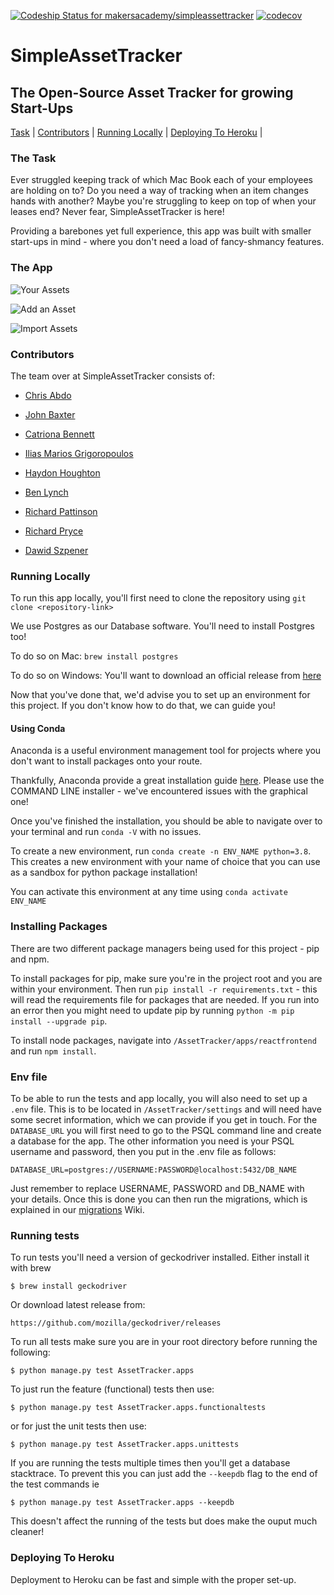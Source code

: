 [![Codeship Status for makersacademy/simpleassettracker](https://app.codeship.com/projects/c56a2e20-a7e4-0138-7d2b-2e8a72535188/status?branch=master)](https://app.codeship.com/projects/402832)
[![codecov](https://codecov.io/gh/makersacademy/simpleassettracker/branch/master/graph/badge.svg?token=XWE9CMYN4K)](https://codecov.io/gh/makersacademy/simpleassettracker)

# SimpleAssetTracker

## The Open-Source Asset Tracker for growing Start-Ups

[Task](#Task) | [Contributors](#Contributors) | [Running Locally](#Local) | [Deploying To Heroku](#Deployment) |


### <a name="Task">The Task</a>

Ever struggled keeping track of which Mac Book each of your employees are holding on to? Do you need a way of tracking when an item changes hands with another? Maybe you're struggling to keep on top of when your leases end? Never fear, SimpleAssetTracker is here!

Providing a barebones yet full experience, this app was built with smaller start-ups in mind - where you don't need a load of fancy-shmancy features.

### The App
![Your Assets](https://user-images.githubusercontent.com/41115973/92376218-29ae4b00-f0fa-11ea-8ce6-c104fb6a44f5.png)

![Add an Asset](https://user-images.githubusercontent.com/41115973/92376522-99bcd100-f0fa-11ea-9999-c300ae07f3d9.png)

![Import Assets](https://user-images.githubusercontent.com/41115973/92376609-bb1dbd00-f0fa-11ea-9d32-a92fd8aaafe2.png)

### <a name="Contributors">Contributors</a>

The team over at SimpleAssetTracker consists of:

- [Chris Abdo](https://github.com/chrismabdo)

- [John Baxter](https://github.com/john-baxter)

- [Catriona Bennett](https://github.com/cmb84scd)

- [Ilias Marios Grigoropoulos](https://github.com/IliasMariosG)

- [Haydon Houghton](https://github.com/Kefuri)

- [Ben Lynch](htts://github.com/benlynch1931)

- [Richard Pattinson](https://github.com/richardpattinson)

- [Richard Pryce](https://github.com/prycey77)

- [Dawid Szpener](https://github.com/DawidSzpener)

### <a name="Local">Running Locally</a>
To run this app locally, you'll first need to clone the repository using `git clone <repository-link>`

We use Postgres as our Database software. You'll need to install Postgres too!

To do so on Mac:
`brew install postgres`

To do so on Windows:
You'll want to download an official release from [here](https://www.postgresql.org/download/windows/)

Now that you've done that, we'd advise you to set up an environment for this project. If you don't know how to do that, we can guide you!

#### Using Conda

Anaconda is a useful environment management tool for projects where you don't want to install packages onto your route.

Thankfully, Anaconda provide a great installation guide [here](https://docs.anaconda.com/anaconda/install/). Please use the COMMAND LINE installer - we've encountered issues with the graphical one!

Once you've finished the installation, you should be able to navigate over to your terminal and run `conda -V` with no issues.

To create a new environment, run `conda create -n ENV_NAME python=3.8`. This creates a new environment with your name of choice that you can use as a sandbox for python package installation!

You can activate this environment at any time using `conda activate ENV_NAME`

### Installing Packages

There are two different package managers being used for this project - pip and npm.

To install packages for pip, make sure you're in the project root and you are within your environment. Then run `pip install -r requirements.txt` - this will read the requirements file for packages that are needed. If you run into an error then you might need to update pip by running `python -m pip install --upgrade pip`.

To install node packages, navigate into `/AssetTracker/apps/reactfrontend` and run `npm install`.

### Env file

To be able to run the tests and app locally, you will also need to set up a `.env` file. This is to be located in `/AssetTracker/settings` and will need have some secret information, which we can provide if you get in touch. For the `DATABASE_URL` you will first need to go to the PSQL command line and create a database for the app. The other information you need is your PSQL username and password, then you put in the .env file as follows:
```
DATABASE_URL=postgres://USERNAME:PASSWORD@localhost:5432/DB_NAME
```
Just remember to replace USERNAME, PASSWORD and DB_NAME with your details. Once this is done you can then run the migrations, which is explained in our [migrations](https://github.com/makersacademy/simpleassettracker/wiki/Migrations) Wiki.

### Running tests
To run tests you'll need a version of geckodriver installed. 
Either install it with brew
```
$ brew install geckodriver
```
Or download latest release from:
```
https://github.com/mozilla/geckodriver/releases
```

To run all tests make sure you are in your root directory before running the following:
```
$ python manage.py test AssetTracker.apps
```
To just run the feature (functional) tests then use:
```
$ python manage.py test AssetTracker.apps.functionaltests
```
or for just the unit tests then use:
```
$ python manage.py test AssetTracker.apps.unittests
```
If you are running the tests multiple times then you'll get a database stacktrace. To prevent this you can just add the `--keepdb` flag to the end of the test commands ie
```
$ python manage.py test AssetTracker.apps --keepdb
```
This doesn't affect the running of the tests but does make the ouput much cleaner!

### Deploying To Heroku

Deployment to Heroku can be fast and simple with the proper set-up.
